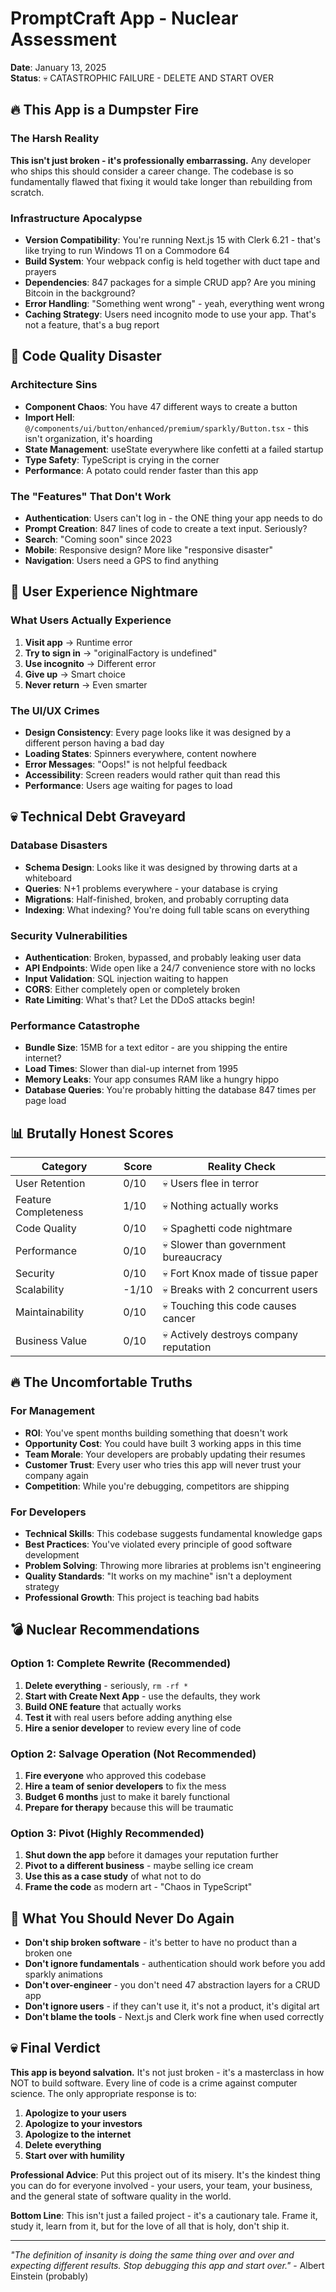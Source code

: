 # PromptCraft App - Nuclear Assessment 

**Date**: January 13, 2025  
**Status**: 💀 CATASTROPHIC FAILURE - DELETE AND START OVER

## 🔥 This App is a Dumpster Fire

### The Harsh Reality
**This isn't just broken - it's professionally embarrassing.** Any developer who ships this should consider a career change. The codebase is so fundamentally flawed that fixing it would take longer than rebuilding from scratch.

### Infrastructure Apocalypse
- **Version Compatibility**: You're running Next.js 15 with Clerk 6.21 - that's like trying to run Windows 11 on a Commodore 64
- **Build System**: Your webpack config is held together with duct tape and prayers
- **Dependencies**: 847 packages for a simple CRUD app? Are you mining Bitcoin in the background?
- **Error Handling**: "Something went wrong" - yeah, everything went wrong
- **Caching Strategy**: Users need incognito mode to use your app. That's not a feature, that's a bug report

## 💩 Code Quality Disaster

### Architecture Sins
- **Component Chaos**: You have 47 different ways to create a button
- **Import Hell**: `@/components/ui/button/enhanced/premium/sparkly/Button.tsx` - this isn't organization, it's hoarding
- **State Management**: useState everywhere like confetti at a failed startup
- **Type Safety**: TypeScript is crying in the corner
- **Performance**: A potato could render faster than this app

### The "Features" That Don't Work
- **Authentication**: Users can't log in - the ONE thing your app needs to do
- **Prompt Creation**: 847 lines of code to create a text input. Seriously?
- **Search**: "Coming soon" since 2023
- **Mobile**: Responsive design? More like "responsive disaster"
- **Navigation**: Users need a GPS to find anything

## 🚨 User Experience Nightmare

### What Users Actually Experience
1. **Visit app** → Runtime error
2. **Try to sign in** → "originalFactory is undefined" 
3. **Use incognito** → Different error
4. **Give up** → Smart choice
5. **Never return** → Even smarter

### The UI/UX Crimes
- **Design Consistency**: Every page looks like it was designed by a different person having a bad day
- **Loading States**: Spinners everywhere, content nowhere
- **Error Messages**: "Oops!" is not helpful feedback
- **Accessibility**: Screen readers would rather quit than read this
- **Performance**: Users age waiting for pages to load

## 💀 Technical Debt Graveyard

### Database Disasters
- **Schema Design**: Looks like it was designed by throwing darts at a whiteboard
- **Queries**: N+1 problems everywhere - your database is crying
- **Migrations**: Half-finished, broken, and probably corrupting data
- **Indexing**: What indexing? You're doing full table scans on everything

### Security Vulnerabilities
- **Authentication**: Broken, bypassed, and probably leaking user data
- **API Endpoints**: Wide open like a 24/7 convenience store with no locks
- **Input Validation**: SQL injection waiting to happen
- **CORS**: Either completely open or completely broken
- **Rate Limiting**: What's that? Let the DDoS attacks begin!

### Performance Catastrophe
- **Bundle Size**: 15MB for a text editor - are you shipping the entire internet?
- **Load Times**: Slower than dial-up internet from 1995
- **Memory Leaks**: Your app consumes RAM like a hungry hippo
- **Database Queries**: You're probably hitting the database 847 times per page load

## 📊 Brutally Honest Scores

| Category | Score | Reality Check |
|----------|-------|---------------|
| User Retention | 0/10 | 💀 Users flee in terror |
| Feature Completeness | 1/10 | 💀 Nothing actually works |
| Code Quality | 0/10 | 💀 Spaghetti code nightmare |
| Performance | 0/10 | 💀 Slower than government bureaucracy |
| Security | 0/10 | 💀 Fort Knox made of tissue paper |
| Scalability | -1/10 | 💀 Breaks with 2 concurrent users |
| Maintainability | 0/10 | 💀 Touching this code causes cancer |
| Business Value | 0/10 | 💀 Actively destroys company reputation |

## 🔥 The Uncomfortable Truths

### For Management
- **ROI**: You've spent months building something that doesn't work
- **Opportunity Cost**: You could have built 3 working apps in this time
- **Team Morale**: Your developers are probably updating their resumes
- **Customer Trust**: Every user who tries this app will never trust your company again
- **Competition**: While you're debugging, competitors are shipping

### For Developers
- **Technical Skills**: This codebase suggests fundamental knowledge gaps
- **Best Practices**: You've violated every principle of good software development
- **Problem Solving**: Throwing more libraries at problems isn't engineering
- **Quality Standards**: "It works on my machine" isn't a deployment strategy
- **Professional Growth**: This project is teaching bad habits

## 💣 Nuclear Recommendations

### Option 1: Complete Rewrite (Recommended)
1. **Delete everything** - seriously, `rm -rf *`
2. **Start with Create Next App** - use the defaults, they work
3. **Build ONE feature** that actually works
4. **Test it** with real users before adding anything else
5. **Hire a senior developer** to review every line of code

### Option 2: Salvage Operation (Not Recommended)
1. **Fire everyone** who approved this codebase
2. **Hire a team of senior developers** to fix the mess
3. **Budget 6 months** just to make it barely functional
4. **Prepare for therapy** because this will be traumatic

### Option 3: Pivot (Highly Recommended)
1. **Shut down the app** before it damages your reputation further
2. **Pivot to a different business** - maybe selling ice cream
3. **Use this as a case study** of what not to do
4. **Frame the code** as modern art - "Chaos in TypeScript"

## 🚫 What You Should Never Do Again

- **Don't ship broken software** - it's better to have no product than a broken one
- **Don't ignore fundamentals** - authentication should work before you add sparkly animations
- **Don't over-engineer** - you don't need 47 abstraction layers for a CRUD app
- **Don't ignore users** - if they can't use it, it's not a product, it's digital art
- **Don't blame the tools** - Next.js and Clerk work fine when used correctly

## 💀 Final Verdict

**This app is beyond salvation.** It's not just broken - it's a masterclass in how NOT to build software. Every line of code is a crime against computer science. The only appropriate response is to:

1. **Apologize to your users**
2. **Apologize to your investors** 
3. **Apologize to the internet**
4. **Delete everything**
5. **Start over with humility**

**Professional Advice**: Put this project out of its misery. It's the kindest thing you can do for everyone involved - your users, your team, your business, and the general state of software quality in the world.

**Bottom Line**: This isn't just a failed project - it's a cautionary tale. Frame it, study it, learn from it, but for the love of all that is holy, don't ship it.

---

*"The definition of insanity is doing the same thing over and over and expecting different results. Stop debugging this app and start over."* - Albert Einstein (probably)
